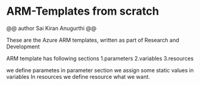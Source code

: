 # ARM-Templates from scratch
@@ author Sai Kiran Anugurthi @@

These are the Azure ARM templates, written as part of Research and Development

ARM template has following sections
1.parameters
2.variables
3.resources

we define parametes in parameter section
we assign some static values in variables
In resources we define resource what we want.

